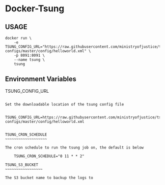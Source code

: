 Docker-Tsung
============

USAGE
-----

    docker run \
        -e TSUNG_CONFIG_URL="https://raw.githubusercontent.com/ministryofjustice/tsung-configs/master/config/helloworld.xml" \
        -p 8091:8091 \
        --name tsung \
        tsung

Environment Variables
---------------------

TSUNG_CONFIG_URL
~~~~~~~~~~~~~~~~~~~~~

Set the downloadable location of the tsung config file

    TSUNG_CONFIG_URL=https://raw.githubusercontent.com/ministryofjustice/tsung-configs/master/config/helloworld.xml


TSUNG_CRON_SCHEDULE
~~~~~~~~~~~~~~~~~~~

The cron schedule to run the tsung job on, the default is below

    TSUNG_CRON_SCHEDULE="0 11 * * 2"

TSUNG_S3_BUCKET
~~~~~~~~~~~~~~~~~

The S3 bucket name to backup the logs to


